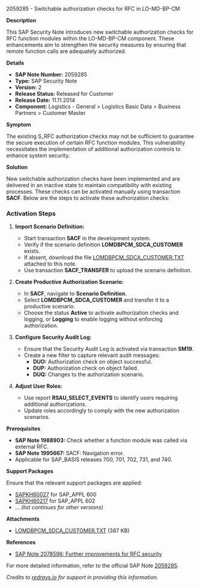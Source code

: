 2059285 - Switchable authorization checks for RFC in LO-MD-BP-CM

**Description**

This SAP Security Note introduces new switchable authorization checks for RFC function modules within the LO-MD-BP-CM component. These enhancements aim to strengthen the security measures by ensuring that remote function calls are adequately authorized.

**Details**

- **SAP Note Number:** 2059285
- **Type:** SAP Security Note
- **Version:** 2
- **Release Status:** Released for Customer
- **Release Date:** 11.11.2014
- **Component:** Logistics - General > Logistics Basic Data > Business Partners > Customer Master

**Symptom**

The existing S_RFC authorization checks may not be sufficient to guarantee the secure execution of certain RFC function modules. This vulnerability necessitates the implementation of additional authorization controls to enhance system security.

**Solution**

New switchable authorization checks have been implemented and are delivered in an inactive state to maintain compatibility with existing processes. These checks can be activated manually using transaction **SACF**. Below are the steps to activate these authorization checks:

### Activation Steps

1. **Import Scenario Definition:**
   - Start transaction **SACF** in the development system.
   - Verify if the scenario definition **LOMDBPCM_SDCA_CUSTOMER** exists.
   - If absent, download the file [LOMDBPCM_SDCA_CUSTOMER.TXT](https://me.sap.com/sap/support/sapnotes/public/services/attachment.htm?iv_key=012006153200001195112014&iv_version=0002&iv_guid=2769FE6EA43AD74F90348016A97EA4F5) attached to this note.
   - Use transaction **SACF_TRANSFER** to upload the scenario definition.

2. **Create Productive Authorization Scenario:**
   - In **SACF**, navigate to **Scenario Definition**.
   - Select **LOMDBPCM_SDCA_CUSTOMER** and transfer it to a productive scenario.
   - Choose the status **Active** to activate authorization checks and logging, or **Logging** to enable logging without enforcing authorization.

3. **Configure Security Audit Log:**
   - Ensure that the Security Audit Log is activated via transaction **SM19**.
   - Create a new filter to capture relevant audit messages:
     - **DUO:** Authorization check on object successful.
     - **DUP:** Authorization check on object failed.
     - **DUQ:** Changes to the authorization scenario.

4. **Adjust User Roles:**
   - Use report **RSAU_SELECT_EVENTS** to identify users requiring additional authorizations.
   - Update roles accordingly to comply with the new authorization scenarios.

**Prerequisites**

- **SAP Note 1988903:** Check whether a function module was called via external RFC.
- **SAP Note 1995667:** SACF: Navigation error.
- Applicable for SAP_BASIS releases 700, 701, 702, 731, and 740.

**Support Packages**

Ensure that the relevant support packages are applied:
- [SAPKH60027](https://me.sap.com/supportpackage/SAPKH60027) for SAP_APPL 600
- [SAPKH60217](https://me.sap.com/supportpackage/SAPKH60217) for SAP_APPL 602
- ... *(list continues for other versions)*

**Attachments**

- [LOMDBPCM_SDCA_CUSTOMER.TXT](https://me.sap.com/sap/support/sapnotes/public/services/attachment.htm?iv_key=012006153200001195112014&iv_version=0002&iv_guid=2769FE6EA43AD74F90348016A97EA4F5) (387 KB)

**References**

- [SAP Note 2078596: Further improvements for RFC security](https://me.sap.com/notes/2078596)

For more detailed information, refer to the official SAP Note [2059285](https://me.sap.com/notes/2059285).

*Credits to [redrays.io](https://redrays.io) for support in providing this information.*
